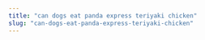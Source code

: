 ```yaml
---
title: "can dogs eat panda express teriyaki chicken"
slug: "can-dogs-eat-panda-express-teriyaki-chicken"
---
```


